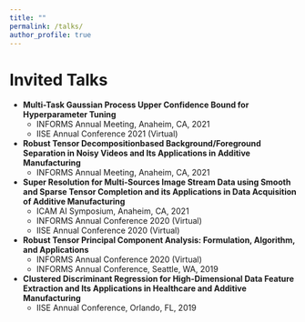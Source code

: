 ```yaml
---
title: ""
permalink: /talks/
author_profile: true
---
```

# Invited Talks 
* <b>Multi-Task Gaussian Process Upper Confidence Bound for Hyperparameter Tuning</b>
     * INFORMS Annual Meeting, Anaheim, CA, 2021
     * IISE Annual Conference 2021 (Virtual)
* <b>Robust Tensor Decompositionbased Background/Foreground Separation in Noisy Videos and Its Applications in Additive Manufacturing</b>
     * INFORMS Annual Meeting, Anaheim, CA, 2021
* <b>Super Resolution for Multi-Sources Image Stream Data using Smooth and Sparse Tensor Completion and its Applications in Data Acquisition of Additive Manufacturing</b>
     * ICAM AI Symposium, Anaheim, CA, 2021 
     * INFORMS Annual Conference 2020 (Virtual)
     * IISE Annual Conference 2020 (Virtual)
* <b>Robust Tensor Principal Component Analysis: Formulation, Algorithm, and Applications</b>
     * INFORMS Annual Conference 2020 (Virtual)
     * INFORMS Annual Conference, Seattle, WA, 2019
* <b>Clustered Discriminant Regression for High-Dimensional Data Feature Extraction and Its Applications in Healthcare and Additive Manufacturing</b>
     * IISE Annual Conference, Orlando, FL, 2019

